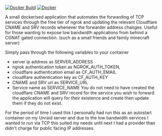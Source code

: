[![Docker Build](https://github.com/ElisabethJoan/ngrokcloudflare/actions/workflows/main.yml/badge.svg)](https://github.com/ElisabethJoan/ngrokcloudflare/actions/workflows/main.yml) [![Docker](https://img.shields.io/badge/docker-%230db7ed.svg?style=for-the-badge&logo=docker&logoColor=white)](https://hub.docker.com/r/ejoan/ngrokcloudflare)

A small dockerised application that automates the forwarding of TCP services through the free tier of ngrok and updating the relevant Cloudflare CNAME and SRV records whenever the forwarder address changes. Useful for those wanting to expose low bandwidth applications from behind a CGNAT gated connection. (such as a small friends and family minecraft server)

Simply pass through the following variables to your container
- server ip address as SERVER_ADDRESS
- ngrok authentication token as NGROK_AUTH_TOKEN, 
- cloudflare authentication email as CF_AUTH_EMAIL 
- cloudflare authentication key as CF_AUTH_KEY
- CNAME and SRV url as SERVICE_URL 
- Service name as SERVICE_NAME
You do not need to have created the cloudflare CNAME and SRV record for the service you wish to forward the application will query for their existence and create then update them if they do not exist. 

For the period of time I used this I personally had run this as an autostart container on my Unraid server and due to the low bandwidth services I wanted to run via TCP this suited my needs until next I had a provider than didn't charge for public facing IP addresses.

